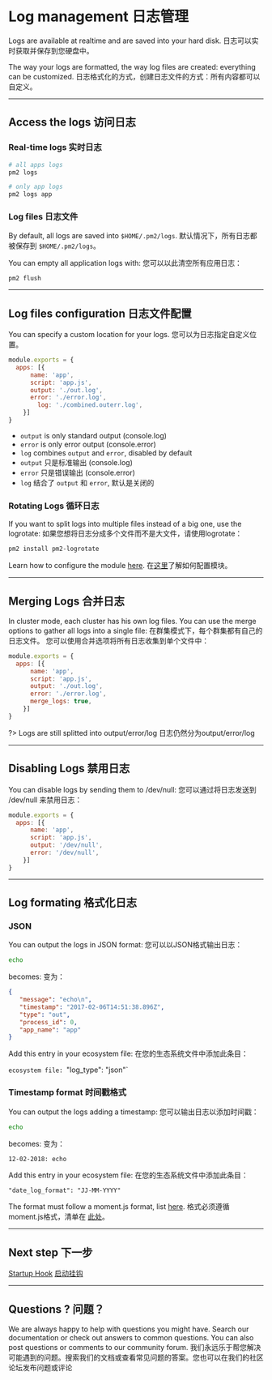 # Log management 日志管理

Logs are available at realtime and are saved into your hard disk.
日志可以实时获取并保存到您硬盘中。

The way your logs are formatted, the way log files are created: everything can be customized.
日志格式化的方式，创建日志文件的方式：所有内容都可以自定义。

---

## Access the logs 访问日志

### Real-time logs 实时日志

```bash
# all apps logs
pm2 logs

# only app logs
pm2 logs app
```

### Log files 日志文件

By default, all logs are saved into `$HOME/.pm2/logs`.
默认情况下，所有日志都被保存到 `$HOME/.pm2/logs`。

You can empty all application logs with:
您可以以此清空所有应用日志：

```bash
pm2 flush
```

---

## Log files configuration 日志文件配置

You can specify a custom location for your logs.
您可以为日志指定自定义位置。

```javascript
module.exports = {
  apps: [{
      name: 'app',
      script: 'app.js',
      output: './out.log',
      error: './error.log',
	    log: './combined.outerr.log',
    }]
}
```

- `output` is only standard output (console.log)
- `error` is only error output (console.error)
- `log` combines `output` and `error`, disabled by default
- `output` 只是标准输出 (console.log)
- `error` 只是错误输出 (console.error)
- `log` 结合了 `output` 和 `error`, 默认是关闭的

### Rotating Logs 循环日志

If you want to split logs into multiple files instead of a big one, use the logrotate:
如果您想将日志分成多个文件而不是大文件，请使用logrotate：

```bash
pm2 install pm2-logrotate
```

Learn how to configure the module [here](https://github.com/keymetrics/pm2-logrotate).
在[这里](https://github.com/keymetrics/pm2-logrotate)了解如何配置模块。

---

## Merging Logs 合并日志

In cluster mode, each cluster has his own log files. You can use the merge options to gather all logs into a single file:
在群集模式下，每个群集都有自己的日志文件。 您可以使用合并选项将所有日志收集到单个文件中：

```javascript
module.exports = {
  apps: [{
      name: 'app',
      script: 'app.js',
      output: './out.log',
      error: './error.log',
      merge_logs: true,
    }]
}
```

?> Logs are still splitted into output/error/log
日志仍然分为output/error/log

---

## Disabling Logs 禁用日志

You can disable logs by sending them to /dev/null:
您可以通过将日志发送到 /dev/null 来禁用日志：

```javascript
module.exports = {
  apps: [{
      name: 'app',
      script: 'app.js',
      output: '/dev/null',
      error: '/dev/null',
    }]
}
```

---

## Log formating 格式化日志

### JSON

You can output the logs in JSON format:
您可以以JSON格式输出日志：

```bash
echo
```

becomes: 变为：

```json
{
   "message": "echo\n",
   "timestamp": "2017-02-06T14:51:38.896Z",
   "type": "out",
   "process_id": 0,
   "app_name": "app"
}
```

Add this entry in your ecosystem file:
在您的生态系统文件中添加此条目：

`ecosystem file: `"log_type": "json"`

### Timestamp format 时间戳格式

You can output the logs adding a timestamp:
您可以输出日志以添加时间戳：

```bash
echo
```

becomes: 变为：

```bash
12-02-2018: echo
```

Add this entry in your ecosystem file:
在您的生态系统文件中添加此条目：

`"date_log_format": "JJ-MM-YYYY"`

The format must follow a moment.js format, list [here](https://momentjs.com/docs/#/parsing/string-format/).
格式必须遵循moment.js格式，清单在 [此处](https://momentjs.com/docs/#/parsing/string-format/)。

---

## Next step 下一步

[Startup Hook](runtime/guide/startup-hook.md)
[启动挂钩](runtime/guide/startup-hook.md)

---

## Questions ? 问题？

We are always happy to help with questions you might have. Search our documentation or check out answers to common questions. You can also post questions or comments to our community forum.
我们永远乐于帮您解决可能遇到的问题。搜索我们的文档或查看常见问题的答案。您也可以在我们的社区论坛发布问题或评论